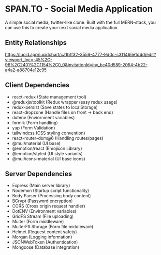 # SPAN.TO - Social Media Application
A simple social media, twitter-like clone. Built with the full MERN-stack, you can use this to create your next social media application.

## Entity Relationships
https://lucid.app/lucidchart/ca1b1f32-3556-4777-9d0c-c311466e1d4d/edit?viewport_loc=-45%2C-98%2C2401%2C1154%2C0_0&invitationId=inv_bc40d589-2094-4b22-a4a2-a88704e12c95

## Client Dependencies

- react-redux (State management tool)
- @reduxjs/toolkit (Redux wrapper (easy redux usage)
- redux-persist (Save states to localStorage)
- react-dropzone (Handle files on front -> back end)
- dotenv (Enviornment variables)
- formik (Form handling)
- yup (Form Validation)
- tailwindcss (CSS styling convention)
- react-router-dom@6 (Handling routes/pages)
- @mui/material (UI base)
- @emotion/react (Emojicon Library)
- @emotion/styled (UI style variants)
- @mui/icons-material (UI base icons)

## Server Dependencies

- Express (Main server library)
- Nodemon (Startup script functionality)
- Body Parser (Processing body content)
- BCrypt (Password encryption)
- CORS (Cross origin request handler)
- DotENV (Environment variables)
- GridFS Stream (File uploading)
- Multer (Form middleware)
- MulterFS Storage (Form file middleware)
- Helmet (Request content safety)
- Morgan (Logging information)
- JSONWebToken (Authentication)
- Mongoose (Database integration)
